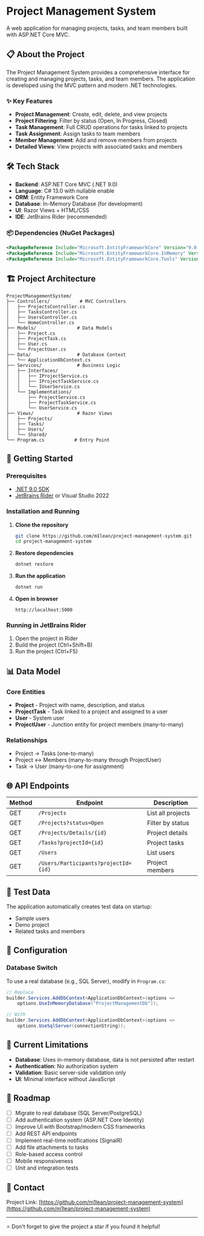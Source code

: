 # Project Management System

A web application for managing projects, tasks, and team members built with ASP.NET Core MVC.

## 📋 About the Project

The Project Management System provides a comprehensive interface for creating and managing projects, tasks, and team members. The application is developed using the MVC pattern and modern .NET technologies.

### ✨ Key Features

- **Project Management**: Create, edit, delete, and view projects
- **Project Filtering**: Filter by status (Open, In Progress, Closed)
- **Task Management**: Full CRUD operations for tasks linked to projects
- **Task Assignment**: Assign tasks to team members
- **Member Management**: Add and remove members from projects
- **Detailed Views**: View projects with associated tasks and members

## 🛠 Tech Stack

- **Backend**: ASP.NET Core MVC (.NET 9.0)
- **Language**: C# 13.0 with nullable enable
- **ORM**: Entity Framework Core
- **Database**: In-Memory Database (for development)
- **UI**: Razor Views + HTML/CSS
- **IDE**: JetBrains Rider (recommended)

### 📦 Dependencies (NuGet Packages)

```xml
<PackageReference Include="Microsoft.EntityFrameworkCore" Version="9.0.8" />
<PackageReference Include="Microsoft.EntityFrameworkCore.InMemory" Version="9.0.8" />
<PackageReference Include="Microsoft.EntityFrameworkCore.Tools" Version="9.0.8" />
```

## 🏗 Project Architecture

```
ProjectManagementSystem/
├── Controllers/           # MVC Controllers
│   ├── ProjectsController.cs
│   ├── TasksController.cs
│   ├── UsersController.cs
│   └── HomeController.cs
├── Models/               # Data Models
│   ├── Project.cs
│   ├── ProjectTask.cs
│   ├── User.cs
│   └── ProjectUser.cs
├── Data/                 # Database Context
│   └── ApplicationDbContext.cs
├── Services/             # Business Logic
│   ├── Interfaces/
│   │   ├── IProjectService.cs
│   │   ├── IProjectTaskService.cs
│   │   └── IUserService.cs
│   └── Implementations/
│       ├── ProjectService.cs
│       ├── ProjectTaskService.cs
│       └── UserService.cs
├── Views/                # Razor Views
│   ├── Projects/
│   ├── Tasks/
│   ├── Users/
│   └── Shared/
└── Program.cs           # Entry Point
```

## 🚀 Getting Started

### Prerequisites

- [.NET 9.0 SDK](https://dotnet.microsoft.com/download/dotnet/9.0)
- [JetBrains Rider](https://www.jetbrains.com/rider/) or Visual Studio 2022

### Installation and Running

1. **Clone the repository**
   ```bash
   git clone https://github.com/m1lean/project-management-system.git
   cd project-management-system
   ```

2. **Restore dependencies**
   ```bash
   dotnet restore
   ```

3. **Run the application**
   ```bash
   dotnet run
   ```

4. **Open in browser**
   ```
   http://localhost:5000
   ```

### Running in JetBrains Rider

1. Open the project in Rider
2. Build the project (Ctrl+Shift+B)
3. Run the project (Ctrl+F5)

## 📊 Data Model

### Core Entities

- **Project** - Project with name, description, and status
- **ProjectTask** - Task linked to a project and assigned to a user
- **User** - System user
- **ProjectUser** - Junction entity for project members (many-to-many)

### Relationships

- Project → Tasks (one-to-many)
- Project ↔ Members (many-to-many through ProjectUser)
- Task → User (many-to-one for assignment)

## 🌐 API Endpoints

| Method | Endpoint | Description |
|--------|----------|-------------|
| GET | `/Projects` | List all projects |
| GET | `/Projects?status=Open` | Filter by status |
| GET | `/Projects/Details/{id}` | Project details |
| GET | `/Tasks?projectId={id}` | Project tasks |
| GET | `/Users` | List users |
| GET | `/Users/Participants?projectId={id}` | Project members |

## 🧪 Test Data

The application automatically creates test data on startup:
- Sample users
- Demo project
- Related tasks and members

## 🔧 Configuration

### Database Switch

To use a real database (e.g., SQL Server), modify in `Program.cs`:

```csharp
// Replace
builder.Services.AddDbContext<ApplicationDbContext>(options =>
    options.UseInMemoryDatabase("ProjectManagementDb"));

// With
builder.Services.AddDbContext<ApplicationDbContext>(options =>
    options.UseSqlServer(connectionString));
```

## 🚧 Current Limitations

- **Database**: Uses in-memory database, data is not persisted after restart
- **Authentication**: No authorization system
- **Validation**: Basic server-side validation only
- **UI**: Minimal interface without JavaScript

## 🎯 Roadmap

- [ ] Migrate to real database (SQL Server/PostgreSQL)
- [ ] Add authentication system (ASP.NET Core Identity)
- [ ] Improve UI with Bootstrap/modern CSS frameworks
- [ ] Add REST API endpoints
- [ ] Implement real-time notifications (SignalR)
- [ ] Add file attachments to tasks
- [ ] Role-based access control
- [ ] Mobile responsiveness
- [ ] Unit and integration tests

## 📧 Contact

Project Link: [https://github.com/m1lean/project-management-system](https://github.com/m1lean/project-management-system)

---

⭐ Don't forget to give the project a star if you found it helpful!
